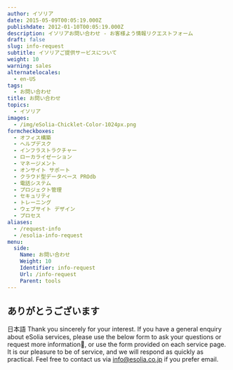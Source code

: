 ```yaml
---
author: イソリア
date: 2015-05-09T00:05:19.000Z
publishdate: 2012-01-10T00:05:19.000Z
description: イソリアお問い合わせ - お客様よう情報リクエストフォーム
draft: false
slug: info-request
subtitle: イソリアご提供サービスについて
weight: 10
warning: sales
alternatelocales:
  - en-US
tags:
  - お問い合わせ
title: お問い合わせ
topics:
  - イソリア
images:
  - /img/eSolia-Chicklet-Color-1024px.png
formcheckboxes:
  - オフィス構築
  - ヘルプデスク
  - インフラストラクチャー
  - ローカライゼーション
  - マネージメント
  - オンサイト サポート
  - クラウド型データベース PROdb
  - 電話システム
  - プロジェクト管理
  - セキュリティ
  - トレーニング
  - ウェブサイト デザイン
  - プロセス
aliases:
  - /request-info
  - /esolia-info-request
menu:
  side:
    Name: お問い合わせ
    Weight: 10
    Identifier: info-request
    Url: /info-request
    Parent: tools
---
```


## ありがとうございます

日本語 Thank you sincerely for your interest. If you have a general enquiry about eSolia services, please use the below form to ask your questions or request more information, or use the form provided on each service page. It is our pleasure to be of service, and we will respond as quickly as practical. Feel free to contact us via <info@esolia.co.jp> if you prefer email.
